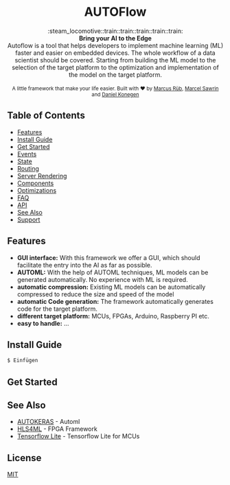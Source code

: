 <h1 align="center">AUTOFlow</h1>

<div align="center">
  :steam_locomotive::train::train::train::train::train:
</div>
<div align="center">
  <strong>Bring your AI to the Edge</strong>
</div>
<div align="center">
  Autoflow is a tool that helps developers to implement machine learning (ML) faster and easier on embedded devices. The whole workflow of a data scientist should be covered. Starting from building the ML model to the selection of the target platform to the optimization and implementation of the model on the target platform.
</div>

<br />

<div align="center">
  <sub>A little framework that make your life easier. Built with ❤︎ by
  <a href="https://de.linkedin.com/in/marcus-r%C3%BCb-3b07071b2">Marcus Rüb</a>, <a href="https://de.linkedin.com/in/marcel-sawrin-1436a2153">
    Marcel Sawrin
  </a> and
  <a href="https://de.linkedin.com/in/daniel-konegen-a451271b3">
    Daniel Konegen
  </a>
</div>

## Table of Contents
- [Features](#features)
- [Install Guide](#Install-Guide)
- [Get Started](#get-started)
- [Events](#events)
- [State](#state)
- [Routing](#routing)
- [Server Rendering](#server-rendering)
- [Components](#components)
- [Optimizations](#optimizations)
- [FAQ](#faq)
- [API](#api)
- [See Also](#see-also)
- [Support](#support)

## Features
- __GUI interface:__ With this framework we offer a GUI, which should facilitate the entry into the AI as far as possible.
- __AUTOML:__ With the help of AUTOML techniques, ML models can be generated automatically. No experience with ML is required.
- __automatic compression:__ Existing ML models can be automatically compressed to reduce the size and speed of the model
- __automatic Code generation:__ The framework automatically generates code for the target platform.
- __different target platform:__ MCUs, FPGAs, Arduino, Raspberry PI etc.
- __easy to handle:__ ...

## Install Guide
```sh
$ Einfügen
```



## Get Started


## See Also
- [AUTOKERAS](https://autokeras.com/) - Automl
- [HLS4ML](https://fastmachinelearning.org/hls4ml/) - FPGA Framework
- [Tensorflow Lite](https://www.tensorflow.org/lite/microcontrollers) - Tensorflow Lite for MCUs


## License
[MIT](https://tldrlegal.com/license/mit-license)

[nanocomponent]: https://github.com/choojs/nanocomponent
[nanolru]: https://github.com/s3ththompson/nanolru
[bankai]: https://github.com/choojs/bankai
[nanohtml]: https://github.com/choojs/nanohtml
[browserify]: https://github.com/substack/node-browserify
[budo]: https://github.com/mattdesl/budo
[es2020]: https://github.com/yoshuawuyts/es2020
[handbook]: https://github.com/yoshuawuyts/choo-handbook
[hyperx]: https://github.com/substack/hyperx
[morphdom-bench]: https://github.com/patrick-steele-idem/morphdom#benchmarks
[nanomorph]: https://github.com/choojs/nanomorph
[nanorouter]: https://github.com/choojs/nanorouter
[yo-yo]: https://github.com/maxogden/yo-yo
[unassertify]: https://github.com/unassert-js/unassertify
[window-performance]: https://developer.mozilla.org/en-US/docs/Web/API/Performance


